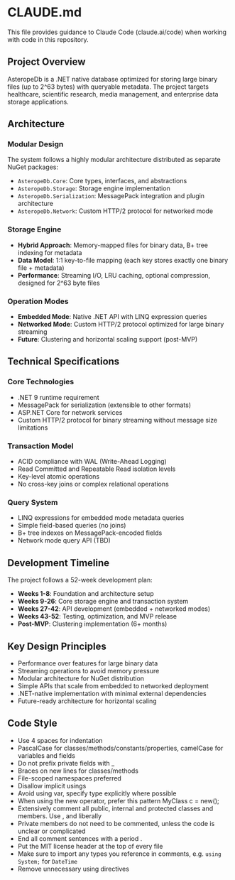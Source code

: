 # CLAUDE.md

This file provides guidance to Claude Code (claude.ai/code) when working with code in this repository.

## Project Overview

AsteropeDb is a .NET native database optimized for storing large binary files (up to 2^63 bytes) with queryable metadata. The project targets healthcare, scientific research, media management, and enterprise data storage applications.

## Architecture

### Modular Design
The system follows a highly modular architecture distributed as separate NuGet packages:
- `AsteropeDb.Core`: Core types, interfaces, and abstractions
- `AsteropeDb.Storage`: Storage engine implementation
- `AsteropeDb.Serialization`: MessagePack integration and plugin architecture
- `AsteropeDb.Network`: Custom HTTP/2 protocol for networked mode

### Storage Engine
- **Hybrid Approach**: Memory-mapped files for binary data, B+ tree indexing for metadata
- **Data Model**: 1:1 key-to-file mapping (each key stores exactly one binary file + metadata)
- **Performance**: Streaming I/O, LRU caching, optional compression, designed for 2^63 byte files

### Operation Modes
- **Embedded Mode**: Native .NET API with LINQ expression queries
- **Networked Mode**: Custom HTTP/2 protocol optimized for large binary streaming
- **Future**: Clustering and horizontal scaling support (post-MVP)

## Technical Specifications

### Core Technologies
- .NET 9 runtime requirement
- MessagePack for serialization (extensible to other formats)
- ASP.NET Core for network services
- Custom HTTP/2 protocol for binary streaming without message size limitations

### Transaction Model
- ACID compliance with WAL (Write-Ahead Logging)
- Read Committed and Repeatable Read isolation levels
- Key-level atomic operations
- No cross-key joins or complex relational operations

### Query System
- LINQ expressions for embedded mode metadata queries
- Simple field-based queries (no joins)
- B+ tree indexes on MessagePack-encoded fields
- Network mode query API (TBD)

## Development Timeline

The project follows a 52-week development plan:
- **Weeks 1-8**: Foundation and architecture setup
- **Weeks 9-26**: Core storage engine and transaction system
- **Weeks 27-42**: API development (embedded + networked modes)
- **Weeks 43-52**: Testing, optimization, and MVP release
- **Post-MVP**: Clustering implementation (6+ months)

## Key Design Principles

- Performance over features for large binary data
- Streaming operations to avoid memory pressure
- Modular architecture for NuGet distribution
- Simple APIs that scale from embedded to networked deployment
- .NET-native implementation with minimal external dependencies
- Future-ready architecture for horizontal scaling

## Code Style
- Use 4 spaces for indentation
- PascalCase for classes/methods/constants/properties, camelCase for variables and fields
- Do not prefix private fields with _
- Braces on new lines for classes/methods
- File-scoped namespaces preferred
- Disallow implicit usings
- Avoid using var, specify type explicitly where possible
- When using the new operator, prefer this pattern MyClass c = new();
- Extensively comment all public, internal and protected classes and members. Use <see cref>, <see langword> and <paramref> liberally
- Private members do not need to be commented, unless the code is unclear or complicated
- End all comment sentences with a period .
- Put the MIT license header at the top of every file
- Make sure to import any types you reference in comments, e.g. `using System;` for `DateTime`
- Remove unnecessary using directives
